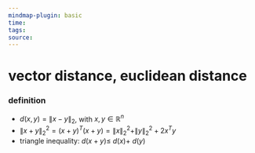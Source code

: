 ```yaml
---
mindmap-plugin: basic
time: 
tags: 
source:
---
```

# vector distance, euclidean distance
### definition
- $d(x,y)=\|x-y\|_{2}$, with $x, y \in \mathbb{R}^n$
- $\|x+y\|_{2}^{2}=(x+y)^{T}(x+y)=\|x\|_{2}^{2}+\|y\|_{2}^{2}+2x^{T}y$
- triangle inequality: $d(x+y)\leq\ d(x)+\ d(y)$
